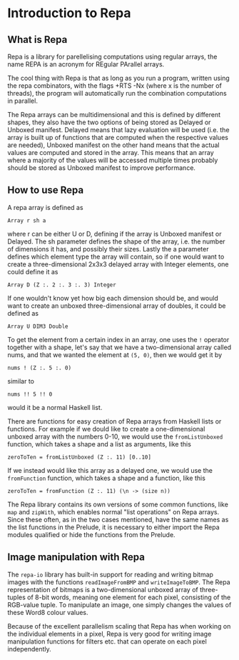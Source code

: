 # Introduction to Repa

## What is Repa

Repa is a library for parellelising computations using regular arrays,
the name REPA is an acronym for REgular PArallel arrays.

The cool thing with Repa is that as long as you run a program, written
using the repa combinators, with the flags +RTS -Nx (where x is the
number of threads), the program will automatically run the
combination computations in parallel.

The Repa arrays can be multidimensional and this is defined by
different shapes, they also have the two options of being stored as
Delayed or Unboxed manifest. Delayed means that lazy evaluation will
be used (i.e. the array is built up of functions that are computed
when the respective values are needed), Unboxed manifest on the other
hand means that the actual values are computed and stored in the
array. This means that an array where a majority of the values will be
accessed multiple times probably should be stored as Unboxed manifest
to improve performance.


## How to use Repa

A repa array is defined as

    Array r sh a

where r can be either U or D, defining if the array is Unboxed
manifest or Delayed. The sh parameter defines the shape of the array,
i.e. the number of dimensions it has, and possibly their sizes. Lastly
the a parameter defines which element type the array will contain, so
if one would want to create a three-dimensional 2x3x3 delayed array
with Integer elements, one could define it as

    Array D (Z :. 2 :. 3 :. 3) Integer

If one wouldn't know yet how big each dimension should be, and would
want to create an unboxed three-dimensional array of doubles, it could
be defined as

    Array U DIM3 Double

To get the element from a certain index in an array, one uses the `!`
operator together with a shape, let's say that we have a two-dimensional
array called nums, and that we wanted the element at `(5, 0)`, then
we would get it by

    nums ! (Z :. 5 :. 0)

similar to

    nums !! 5 !! 0

would it be a normal Haskell list.

There are functions for easy creation of Repa arrays from Haskell
lists or functions. For example if we dould like to create a
one-dimensional unboxed array with the numbers 0-10, we would use the
`fromListUnboxed` function, which takes a shape and a list as arguments,
like this

    zeroToTen = fromListUnboxed (Z :. 11) [0..10]

If we instead would like this array as a delayed one, we would use the
`fromFunction` function, which takes a shape and a function, like this

    zeroToTen = fromFunction (Z :. 11) (\n -> (size n))

The Repa library contains its own versions of some common functions,
like `map` and `zipWith`, which enables normal "list operations" on
Repa arrays. Since these often, as in the two cases mentioned, have
the same names as the list functions in the Prelude, it is necessary
to either import the Repa modules qualified or hide the functions
from the Prelude.


## Image manipulation with Repa

The `repa-io` library has built-in support for reading and writing
bitmap images with the functions `readImageFromBMP` and
`writeImageToBMP`. The Repa representation of bitmaps is a
two-dimensional unboxed array of three-tuples of 8-bit words, meaning
one element for each pixel, consisting of the RGB-value tuple. To
manipulate an image, one simply changes the values of these Word8
colour values.

Because of the excellent parallelism scaling that Repa has when
working on the individual elements in a pixel, Repa is very good for
writing image manipulation functions for filters etc. that can operate
on each pixel independently.
